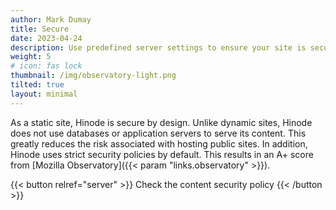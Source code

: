 ```yaml
---
author: Mark Dumay
title: Secure
date: 2023-04-24
description: Use predefined server settings to ensure your site is secure by default.
weight: 5
# icon: fas lock
thumbnail: /img/observatory-light.png
tilted: true
layout: minimal
---
```


As a static site, Hinode is secure by design. Unlike dynamic sites, Hinode does not use databases or application servers to serve its content. This greatly reduces the risk associated with hosting public sites. In addition, Hinode uses strict security policies by default. This results in an A+ score from [Mozilla Observatory]({{< param "links.observatory" >}}).

{{< button relref="server" >}}
    Check the content security policy
{{< /button >}}
